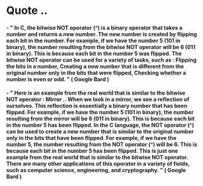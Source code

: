 # Quote ..

#### - " In C, the bitwise NOT operator (^) is a binary operator that takes a number and returns a new number. The new number is created by flipping each bit in the number. For example, if we have the number 5 (101 in binary), the number resulting from the bitwise NOT operator will be 6 (011 in binary). This is because each bit in the number 5 was flipped. The bitwise NOT operator can be used for a variety of tasks, such as : Flipping the bits in a number, Creating a new number that is different from the original number only in the bits that were flipped, Checking whether a number is even or odd. " ( Google Bard )

#### - " Here is an example from the real world that is similar to the bitwise NOT operator : Mirror .. When we look in a mirror, we see a reflection of ourselves. This reflection is essentially a binary number that has been flipped. For example, if we have the number 5 (101 in binary), the number resulting from the mirror will be 6 (011 in binary). This is because each bit in the number 5 has been flipped. In the C language, the NOT operator (^) can be used to create a new number that is similar to the original number only in the bits that have been flipped. For example, if we have the number 5, the number resulting from the NOT operator (^) will be 6. This is because each bit in the number 5 has been flipped. This is just one example from the real world that is similar to the bitwise NOT operator. There are many other applications of this operator in a variety of fields, such as computer science, engineering, and cryptography. " ( Google Bard )
